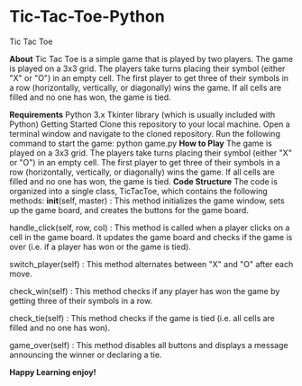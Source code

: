 # Tic-Tac-Toe-Python

Tic Tac Toe

**About**
Tic Tac Toe is a simple game that is played by two players. The game is played on a 3x3 grid. The players take turns placing their symbol (either "X" or "O") in an empty cell. The first player to get three of their symbols in a row (horizontally, vertically, or diagonally) wins the game. If all cells are filled and no one has won, the game is tied.

**Requirements**
Python 3.x
Tkinter library (which is usually included with Python)
Getting Started
Clone this repository to your local machine.
Open a terminal window and navigate to the cloned repository.
Run the following command to start the game: python game.py
**How to Play**
The game is played on a 3x3 grid.
The players take turns placing their symbol (either "X" or "O") in an empty cell.
The first player to get three of their symbols in a row (horizontally, vertically, or diagonally) wins the game.
If all cells are filled and no one has won, the game is tied.
**Code Structure**
The code is organized into a single class, TicTacToe, which contains the following methods:
__init__(self, master) : This method initializes the game window, sets up the game board, and creates the buttons for the game board.

handle_click(self, row, col) : This method is called when a player clicks on a cell in the game board. It updates the game board and checks if the game is over (i.e. if a player has won or the game is tied).

switch_player(self) : This method alternates between "X" and "O" after each move.

check_win(self) : This method checks if any player has won the game by getting three of their symbols in a row.

check_tie(self) : This method checks if the game is tied (i.e. all cells are filled and no one has won).

game_over(self) : This method disables all buttons and displays a message announcing the winner or declaring a tie.

**Happy Learning enjoy!**
